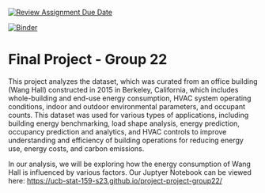[![Review Assignment Due Date](https://classroom.github.com/assets/deadline-readme-button-24ddc0f5d75046c5622901739e7c5dd533143b0c8e959d652212380cedb1ea36.svg)](https://classroom.github.com/a/LiaEl886)

[![Binder](https://mybinder.org/badge_logo.svg)](https://mybinder.org/v2/gh/UCB-stat-159-s23/project-project-group22/HEAD?labpath=main.ipynb)

# Final Project - Group 22

This project analyzes the dataset, which was curated from an office building (Wang Hall) constructed in 2015 in Berkeley, California, which includes whole-building and end-use energy consumption, HVAC system operating conditions, indoor and outdoor environmental parameters, and occupant counts. This dataset was used for various types of applications, including building energy benchmarking, load shape analysis, energy prediction, occupancy prediction and analytics, and HVAC controls to improve understanding and efficiency of building operations for reducing energy use, energy costs, and carbon emissions.

In our analysis, we will be exploring how the energy consumption of Wang Hall is influenced by various factors. Our Juptyer Notebook can be viewed here: https://ucb-stat-159-s23.github.io/project-project-group22/ 
